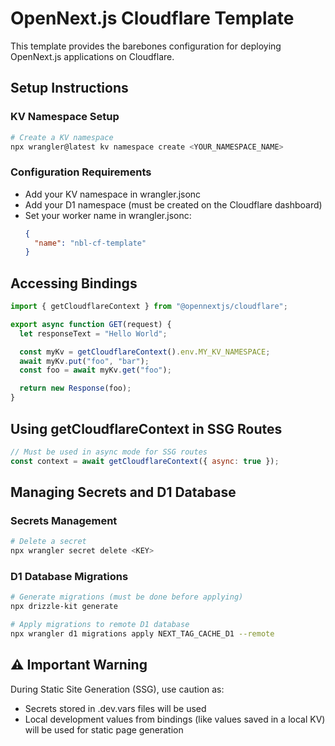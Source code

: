 # OpenNext.js Cloudflare Template

This template provides the barebones configuration for deploying OpenNext.js applications on Cloudflare.

## Setup Instructions

### KV Namespace Setup

```bash
# Create a KV namespace
npx wrangler@latest kv namespace create <YOUR_NAMESPACE_NAME>
```

### Configuration Requirements

- Add your KV namespace in wrangler.jsonc
- Add your D1 namespace (must be created on the Cloudflare dashboard)
- Set your worker name in wrangler.jsonc:
  ```json
  {
    "name": "nbl-cf-template"
  }
  ```

## Accessing Bindings

```javascript
import { getCloudflareContext } from "@opennextjs/cloudflare";

export async function GET(request) {
  let responseText = "Hello World";

  const myKv = getCloudflareContext().env.MY_KV_NAMESPACE;
  await myKv.put("foo", "bar");
  const foo = await myKv.get("foo");

  return new Response(foo);
}
```

## Using getCloudflareContext in SSG Routes

```javascript
// Must be used in async mode for SSG routes
const context = await getCloudflareContext({ async: true });
```

## Managing Secrets and D1 Database

### Secrets Management

```bash
# Delete a secret
npx wrangler secret delete <KEY>
```

### D1 Database Migrations

```bash
# Generate migrations (must be done before applying)
npx drizzle-kit generate

# Apply migrations to remote D1 database
npx wrangler d1 migrations apply NEXT_TAG_CACHE_D1 --remote
```

## ⚠️ Important Warning

During Static Site Generation (SSG), use caution as:

- Secrets stored in .dev.vars files will be used
- Local development values from bindings (like values saved in a local KV) will be used for static page generation
